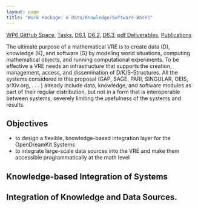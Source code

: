 ```yaml
---
layout: page
title: "Work Package: 6 Data/Knowledge/Software-Bases" 
---
```


[WP6 GitHub Space](https://github.com/OpenDreamKit/OpenDreamKit/tree/master/WP6),
[Tasks](https://github.com/OpenDreamKit/OpenDreamKit/issues?q=label%3Atask+label%3AWP6),
[D6.1](https://github.com/OpenDreamKit/OpenDreamKit/blob/master/WP6/D6.1/report-final.pdf),
[D6.2](https://github.com/OpenDreamKit/OpenDreamKit/blob/master/WP6/D6.2/report-final.pdf),
[D6.3](https://github.com/OpenDreamKit/OpenDreamKit/blob/master/WP6/D6.3/report-final.Open), 
[pdf Deliverables](https://github.com/OpenDreamKit/OpenDreamKit/issues?q=label%3Adeliverable+label%3AWP6),
[Publications](http://kwarc.github.io/bibs/odkWP6/)

The ultimate purpose of a mathematical VRE is to create data (D), knowledge (K), and software (S) by modeling world situations, computing mathematical objects, and running computational experiments. To be effective a VRE needs an infrastructure that supports the creation, management, access, and dissemination of D/K/S-Structures. All the systems considered in this proposal (GAP, SAGE, PARI, SINGULAR, OEIS, arXiv.org, . . . ) already include data, knowledge, and software modules as part of their regular distribution, but not in a form that is interoperable between systems, severely limiting the usefulness of the systems and results. 

## Objectives 

* to design a flexible, knowledge-based integration layer for the OpenDreamKit Systems
* to integrate large-scale data sources into the VRE and make them accessible programmatically at the math level 

## Knowledge-based Integration of Systems 

## Integration of Knowledge and Data Sources. 
